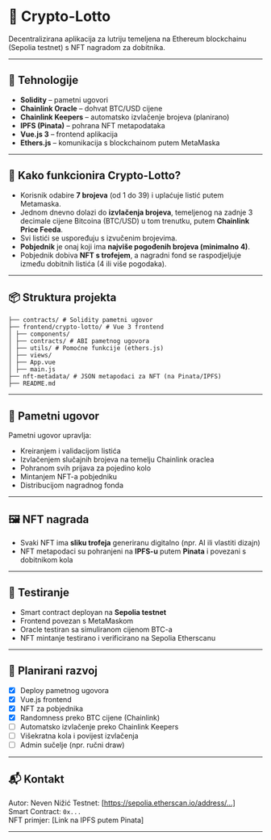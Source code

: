 # 🎰 Crypto-Lotto

Decentralizirana aplikacija za lutriju temeljena na Ethereum blockchainu (Sepolia testnet) s NFT nagradom za dobitnika.

---

## 🚀 Tehnologije

- **Solidity** – pametni ugovori
- **Chainlink Oracle** – dohvat BTC/USD cijene
- **Chainlink Keepers** – automatsko izvlačenje brojeva (planirano)
- **IPFS (Pinata)** – pohrana NFT metapodataka
- **Vue.js 3** – frontend aplikacija
- **Ethers.js** – komunikacija s blockchainom putem MetaMaska

---

## 🎫 Kako funkcionira Crypto-Lotto?

- Korisnik odabire **7 brojeva** (od 1 do 39) i uplaćuje listić putem Metamaska.
- Jednom dnevno dolazi do **izvlačenja brojeva**, temeljenog na zadnje 3 decimale cijene Bitcoina (BTC/USD) u tom trenutku, putem **Chainlink Price Feeda**.
- Svi listići se uspoređuju s izvučenim brojevima.
- **Pobjednik** je onaj koji ima **najviše pogođenih brojeva (minimalno 4)**.
- Pobjednik dobiva **NFT s trofejem**, a nagradni fond se raspodjeljuje između dobitnih listića (4 ili više pogodaka).

---

## 📦 Struktura projekta

```
├── contracts/ # Solidity pametni ugovor
├── frontend/crypto-lotto/ # Vue 3 frontend
│ ├── components/
│ ├── contracts/ # ABI pametnog ugovora
│ ├── utils/ # Pomoćne funkcije (ethers.js)
│ ├── views/
│ ├── App.vue
│ ├── main.js
├── nft-metadata/ # JSON metapodaci za NFT (na Pinata/IPFS)
├── README.md
```

---

## 🧠 Pametni ugovor

Pametni ugovor upravlja:

- Kreiranjem i validacijom listića
- Izvlačenjem slučajnih brojeva na temelju Chainlink oraclea
- Pohranom svih prijava za pojedino kolo
- Mintanjem NFT-a pobjedniku
- Distribucijom nagradnog fonda

---

## 🖼️ NFT nagrada

- Svaki NFT ima **sliku trofeja** generiranu digitalno (npr. AI ili vlastiti dizajn)
- NFT metapodaci su pohranjeni na **IPFS-u** putem **Pinata** i povezani s dobitnikom kola

---

## 🧪 Testiranje

- Smart contract deployan na **Sepolia testnet**
- Frontend povezan s MetaMaskom
- Oracle testiran sa simuliranom cijenom BTC-a
- NFT mintanje testirano i verificirano na Sepolia Etherscanu

---

## 📅 Planirani razvoj

- [x] Deploy pametnog ugovora
- [x] Vue.js frontend
- [x] NFT za pobjednika
- [x] Randomness preko BTC cijene (Chainlink)
- [ ] Automatsko izvlačenje preko Chainlink Keepers
- [ ] Višekratna kola i povijest izvlačenja
- [ ] Admin sučelje (npr. ručni draw)

---

## 📬 Kontakt

Autor: Neven Nižić
Testnet: [https://sepolia.etherscan.io/address/...]  
Smart Contract: `0x...`  
NFT primjer: [Link na IPFS putem Pinata]

---
